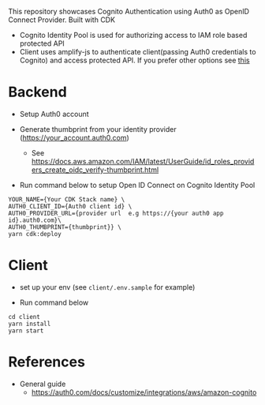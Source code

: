 This repository showcases Cognito Authentication using Auth0 as OpenID Connect Provider. Built with CDK

- Cognito Identity Pool is used for authorizing access to IAM role based protected API
- Client uses amplify-js to authenticate client(passing Auth0 credentials to Cognito) and access protected API. If you prefer other options see [this](https://docs.aws.amazon.com/cognito/latest/developerguide/open-id.html)

# Backend

- Setup Auth0 account
- Generate thumbprint from your identity provider (https://your_account.auth0.com)

  - See https://docs.aws.amazon.com/IAM/latest/UserGuide/id_roles_providers_create_oidc_verify-thumbprint.html

- Run command below to setup Open ID Connect on Cognito Identity Pool

```
YOUR_NAME={Your CDK Stack name} \
AUTH0_CLIENT_ID={Auth0 client id} \
AUTH0_PROVIDER_URL={provider url  e.g https://{your auth0 app id}.auth0.com}\
AUTH0_THUMBPRINT={thumbprint}} \
yarn cdk:deploy
```

# Client

- set up your env (see `client/.env.sample` for example)

- Run command below

```
cd client
yarn install
yarn start
```

# References

- General guide
  - https://auth0.com/docs/customize/integrations/aws/amazon-cognito
